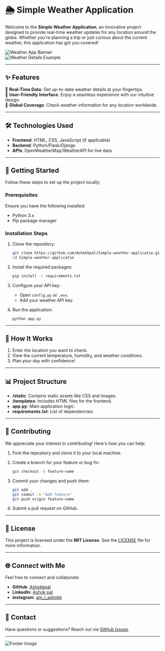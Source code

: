 # 🌦️ Simple Weather Application

Welcome to the **Simple Weather Application**, an innovative project designed to provide real-time weather updates for any location around the globe. Whether you're planning a trip or just curious about the current weather, this application has got you covered!

![Weather App Banner](https://via.placeholder.com/800x300.png?text=🌈+Simple+Weather+Application&bg=3d85c6&fg=ffffff)  
![Weather Details Example](https://via.placeholder.com/800x300.png?text=Detailed+Weather+Information&bg=87ceeb&fg=ffffff)

---

## ✨ Features

🌟 **Real-Time Data**: Get up-to-date weather details at your fingertips.  
🌟 **User-Friendly Interface**: Enjoy a seamless experience with our intuitive design.  
🌟 **Global Coverage**: Check weather information for any location worldwide.  

---

## 🛠️ Technologies Used

- **Frontend**: HTML, CSS, JavaScript (if applicable)
- **Backend**: Python/Flask/Django
- **APIs**: OpenWeatherMap/WeatherAPI for live data

---

## 🚀 Getting Started

Follow these steps to set up the project locally:

### Prerequisites

Ensure you have the following installed:
- Python 3.x
- Pip package manager

### Installation Steps

1. Clone the repository:

   ```bash
   git clone https://github.com/Ashokkpal/Simple-weather-applicatio.git
   cd Simple-weather-applicatio
   ```

2. Install the required packages:

   ```bash
   pip install -r requirements.txt
   ```

3. Configure your API key:
   - Open `config.py` or `.env`.
   - Add your weather API key.

4. Run the application:

   ```bash
   python app.py
   ```

---

## 🎯 How It Works

1. Enter the location you want to check.
2. View the current temperature, humidity, and weather conditions.
3. Plan your day with confidence!

---

## 📊 Project Structure

- **/static**: Contains static assets like CSS and images.  
- **/templates**: Includes HTML files for the frontend.  
- **app.py**: Main application logic.  
- **requirements.txt**: List of dependencies.  

---

## 🤝 Contributing

We appreciate your interest in contributing! Here's how you can help:

1. Fork the repository and clone it to your local machine.
2. Create a branch for your feature or bug fix:

   ```bash
   git checkout -b feature-name
   ```

3. Commit your changes and push them:

   ```bash
   git add .
   git commit -m "Add feature"
   git push origin feature-name
   ```

4. Submit a pull request on GitHub.

---

## 📜 License

This project is licensed under the **MIT License**. See the [LICENSE](LICENSE) file for more information.

---

## 🌐 Connect with Me

Feel free to connect and collaborate:

- **GitHub**: [Ashokkpal](https://github.com/Ashokkpal)
- **LinkedIn**: [Ashok pal](https://www.linkedin.com/in/ashokpal2094)
- **instagram**: [am_i_ashokk](https://www.instagram.com/am_i_ashokk/)

---

## 📧 Contact

Have questions or suggestions? Reach out via [GitHub Issues](https://github.com/Ashokkpal/Simple-weather-applicatio/issues).

---

![Footer Image](https://via.placeholder.com/800x100.png?text=🌤️+Stay+Updated+With+Weather!&bg=f4a460&fg=ffffff)
